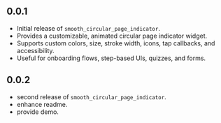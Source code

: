 ## 0.0.1

- Initial release of `smooth_circular_page_indicator`.
- Provides a customizable, animated circular page indicator widget.
- Supports custom colors, size, stroke width, icons, tap callbacks, and accessibility.
- Useful for onboarding flows, step-based UIs, quizzes, and forms.

## 0.0.2

- second release of `smooth_circular_page_indicator`.
- enhance readme.
- provide demo.
